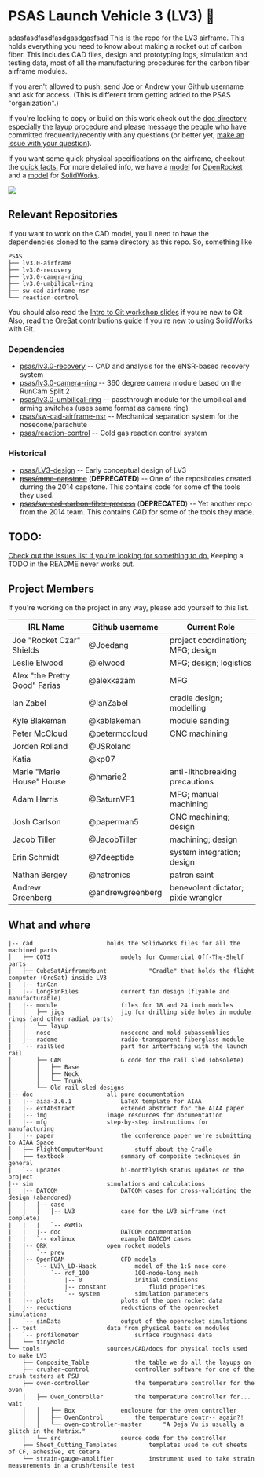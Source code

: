 ﻿# PSAS Launch Vehicle 3 (LV3) 🚀
adasfasdfasdfasdgasdgasfsad
This is the repo for the LV3 airframe. This holds everything you need to know about making a rocket out of carbon fiber. This includes CAD files, design and prototyping logs, simulation and testing data, most of all the manufacturing procedures for the carbon fiber airframe modules.  

If you aren't allowed to push, send Joe or Andrew your Github username and ask for access. (This is different from getting added to the PSAS "organization".)

If you're looking to copy or build on this work check out the [doc directory](/doc/), especially the [layup procedure](/doc/mfg/moduleProcedure.md) and please message the people who have committed frequently/recently with any questions (or better yet, [make an issue with your question](https://github.com/psas/lv3.0-airframe/issues)).

If you want some quick physical specifications on the airframe, checkout the [quick facts.](doc/quickFacts.md)
For more detailed info, we have a [model](sim/ORK/LV3_L13.ork) for [OpenRocket](http://openrocket.info/) and a [model](cad/LV3.SLDASM) for [SolidWorks](http://www.solidworks.com/).

![](https://github.com/psas/lv3.0-airframe/blob/master/cad/LV3.png)

## Relevant Repositories
If you want to work on the CAD model, you'll need to have the dependencies cloned to the same directory as this repo. So, something like 

```
PSAS
├── lv3.0-airframe
├── lv3.0-recovery
├── lv3.0-camera-ring
├── lv3.0-umbilical-ring
├── sw-cad-airframe-nsr
└── reaction-control
```

You should also read the [Intro to Git workshop slides](https://drive.google.com/open?id=1pykfwvAw5q1oXGM8aLyhXPHOKDCI61YhK5w33QwzuFw) if you're new to Git
Also, read the [OreSat contributions guide](https://github.com/oresat/oresat-structure/blob/master/.github/CONTRIBUTING.md) if you're new to using SolidWorks with Git.

### Dependencies
* [psas/lv3.0-recovery](https://github.com/psas/lv3.0-recovery) -- CAD and analysis for the eNSR-based recovery system
* [psas/lv3.0-camera-ring](https://github.com/psas/lv3.0-camera-ring) -- 360 degree camera module based on the RunCam Split 2
* [psas/lv3.0-umbilical-ring](https://github.com/psas/lv3.0-umbilical-ring) -- passthrough module for the umbilical and arming switches (uses same format as camera ring)
* [psas/sw-cad-airframe-nsr](https://github.com/psas/sw-cad-airframe-nsr) -- Mechanical separation system for the nosecone/parachute
* [psas/reaction-control](https://github.com/psas/reaction-control) -- Cold gas reaction control system

### Historical
* [psas/LV3-design](https://github.com/psas/LV3-design) -- Early conceptual design of LV3
* [~~psas/mme-capstone~~](https://github.com/psas/mme-capstone) (**DEPRECATED**) -- One of the repositories created durring the 2014 capstone. This contains code for some of the tools they used. 
* [~~psas/sw-cad-carbon-fiber-process~~](https://github.com/psas/sw-cad-carbon-fiber-process) (**DEPRECATED**) -- Yet another repo from the 2014 team. This contains CAD for some of the tools they made.

## TODO:
[Check out the issues list if you're looking for something to do.](https://github.com/psas/lv3.0-airframe/issues) 
Keeping a TODO in the README never works out.

## Project Members
If you're working on the project in any way, please add yourself to this list.

IRL Name                       | Github username        | Current Role
------------------------------ | ---------------------- | ------------
Joe "Rocket Czar" Shields      | @Joedang               | project coordination; MFG; design
Leslie Elwood                  | @lelwood               | MFG; design; logistics
Alex "the Pretty Good" Farias  | @alexkazam             | MFG
Ian Zabel                      | @IanZabel              | cradle design; modelling
Kyle Blakeman                  | @kablakeman            | module sanding
Peter McCloud                  | @petermccloud          | CNC machining
Jorden Rolland                 | @JSRoland              | 
Katia                          | @kp07                  | 
Marie "Marie House" House      | @hmarie2               | anti-lithobreaking precautions
Adam Harris                    | @SaturnVF1             | MFG; manual machining
Josh Carlson                   | @paperman5             | CNC machining; design
Jacob Tiller                   | @JacobTiller           | machining; design
Erin Schmidt                   | @7deeptide             | system integration; design
Nathan Bergey                  | @natronics             | patron saint
Andrew Greenberg               | @andrewgreenberg       | benevolent dictator; pixie wrangler

## What and where
```
|-- cad						holds the Solidworks files for all the machined parts
│   ├── COTS					models for Commercial Off-The-Shelf parts
│   ├── CubeSatAirframeMount			"Cradle" that holds the flight computer (OreSat) inside LV3
|   |-- finCan
|	|-- LongFinFiles			current fin design (flyable and manufacturable)
|   |-- module					files for 18 and 24 inch modules
│   │   ├── jigs				jig for drilling side holes in module rings (and other radial parts)
│   │   └── layup
|   |-- nose					nosecone and mold subassemblies
|   |-- radome					radio-transparent fiberglass module
|   `-- railSled				part for interfacing with the launch rail
│       ├── CAM					G code for the rail sled (obsolete)
│       │   ├── Base
│       │   ├── Neck
│       │   └── Trunk
│       └── Old rail sled designs
|-- doc						all pure documentation
|   |-- aiaa-3.6.1				LaTeX template for AIAA
|   |-- extAbstract				extened abstract for the AIAA paper
|   |-- img					image resources for documentation
|   |-- mfg					step-by-step instructions for manufacturing
|   |-- paper					the conference paper we're submitting to AIAA Space
│   ├── FlightComputerMount			stuff about the Cradle
│   ├── textbook				summary of composite techniques in general
|   `-- updates					bi-monthlyish status updates on the project
|-- sim						simulations and calculations
|   |-- DATCOM					DATCOM cases for cross-validating the design (abandoned)
|   |   |-- case
|   |   |   |-- LV3				case for the LV3 airframe (not complete)
|   |   |   `-- exMiG
|   |   |-- doc					DATCOM documentation
|   |   `-- exlinux				example DATCOM cases
|   |-- ORK					open rocket models
|   |   `-- prev
|   |-- OpenFOAM				CFD models
|   |   `-- LV3\_LD-Haack			model of the 1:5 nose cone
|   |       `-- rcf_100				100-node-long mesh
|   |           |-- 0				initial conditions
|   |           |-- constant			fluid properites
|   |           `-- system			simulation parameters
|   |-- plots					plots of the open rocket data
|   |-- reductions				reductions of the openrocket simulations
|   `-- simData					output of the openrocket simulations
|-- test					data from physical tests on modules
|   `-- profilometer				surface roughness data
│   └── tinyMold				
└── tools					sources/CAD/docs for physical tools used to make LV3
    ├── Composite_Table				the table we do all the layups on
    ├── crusher-control				controller software for one of the crush testers at PSU	
    ├── oven-controller				the temperature controller for the oven
    │   ├── Oven_Controller			the temperature controller for... wait
    │   │   ├── Box				enclosure for the oven controller
    │   │   ├── OvenControl			the temperature contr-- again?!
    │   │   └── oven-controller-master		"A Deja Vu is usually a glitch in the Matrix."
    │   └── src					source code for the controller
    ├── Sheet_Cutting_Templates			templates used to cut sheets of CF, adhesive, et cetera
    └── strain-gauge-amplifier			instrument used to take strain measurements in a crush/tensile test
```
